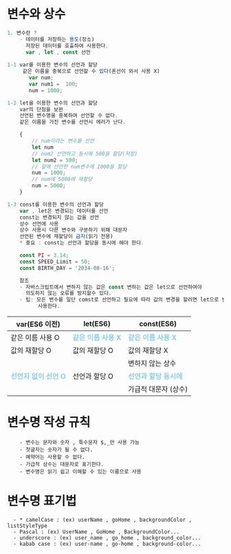 # 변수와 상수
```javascript
1. 변수란 ?
    - 데이터를 저장하는 용도(장소)
      저장된 데이터를 호출하여 사용한다.
      var , let , const 선언
      
1-1 var를 이용한 변수의 선언과 할당      
     같은 이름을 중복으로 선언할 수 있다(혼선이 와서 사용 X)
       var num;
       var num1 =  100;
       num = 1000;

1-2 let을 이용한 변수의 선언과 할당
    var의 단점을 보완
    선언된 변수명을 중복하여 선언할 수 없다.
    같은 이름을 가진 변수를 선언시 에러가 난다.

    {
        // num이라는 변수를 선언
        let num
        // num2 선언하고 동시에 500을 할당(저장)
        let num2 = 500;
        // 앞에 선언한 num변수에 1000을 할당
        num = 1000;
        // num에 5000에 재할당
        num = 5000;
    }

1-3 const를 이용한 변수의 선언과 할당
    var , let은 변경되는 데이터를 선언
    const는 변경되지 않는 값을 선언
    상수 선언에 사용
    상수 사용시 다른 변수와 구분하기 위해 대문자
    선언된 변수에 재할당이 금지(읽기 전용)
    * 중요 : const는 선언과 할당을 동시에 해야 한다.

    const PI = 3.14;
    const SPEED_Limit = 50;
    const BIRTH_DAY = '2034-08-16';

    참조
    - 자바스크립트에서 변하지 않는 값은 const 변하는 값은 let으로 선언하여야 
      의도하지 않는 오류를 방지할수 있다.
    - 팁: 모든 변수를 일단 comst로 선언하고 필요에 따라 값의 변경을 할려면 let으로 변경하여
          사용한다.
```
var(ES6 이전)|let(ES6)|const(ES6)|
|------|---|---|
|같은 이름 사용 O|<span style="color:skyblue">**같은 이름 사용 X**|<span style="color:skyblue">**같은 이름 사용 X**|
|값의 재할당 O|값의 재할당 O|값의 재할당 X|
|||변하지 않는 상수|
|<span style="color:skyblue">**선언자 없이 선언 O**|선언과 할당 O|<span style="color:skyblue">**선언과 할당 동시에**|
|||가급적 대문자 (상수)|

# 변수명 작성 규칙
```
    - 변수는 문자와 숫자 , 특수문자 $,_만 사용 가능
    - 첫글자는 숫자가 될 수 없다.
    - 예약어는 사용할 수 없다.
    - 가급적 상수는 대문자로 표기한다.
    - 변수명은 읽기 쉽고 이해할 수 있는 이름으로 사용

```
# 변수명 표기법
```
  - * camelCase : (ex) userName , goHome , backgroundColor , listStyleType
  - Pascal : (ex) UserName , GoHome , BackgroundColor...
  - underscore : (ex) user_name , go_home , background_color... 
  - kabab case : (ex) user-name , go-home , background-color...

```